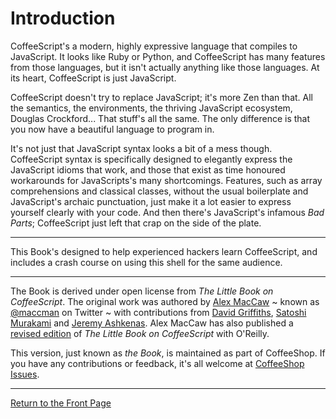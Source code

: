 # Introduction

CoffeeScript's a modern, highly expressive language that compiles to JavaScript. It looks
like Ruby or Python, and CoffeeScript has many features from those languages, but it isn't
actually anything like those languages. At its heart, CoffeeScript is just JavaScript.

CoffeeScript doesn't try to replace JavaScript; it's more Zen than that. All the semantics,
the environments, the thriving JavaScript ecosystem, Douglas Crockford... That stuff's all
the same. The only difference is that you now have a beautiful language to program in.

It's not just that JavaScript syntax looks a bit of a mess though. CoffeeScript syntax is
specifically designed to elegantly express the JavaScript idioms that work, and those that
exist as time honoured workarounds for JavaScripts's many shortcomings. Features, such as
array comprehensions and classical classes, without the usual boilerplate and JavaScript's
archaic punctuation, just make it a lot easier to express yourself clearly with your code.
And then there's JavaScript's infamous *Bad Parts*; CoffeeScript just left that crap on the
side of the plate.

---

This Book's designed to help experienced hackers learn CoffeeScript, and includes a crash
course on using this shell for the same audience.

---

The Book is derived under open license from *The Little Book on CoffeeScript*. The original
work was authored by [Alex MacCaw][1] ~ known as [@maccman][2] on Twitter ~ with
contributions from [David Griffiths][3], [Satoshi Murakami][4] and [Jeremy Ashkenas][5].
Alex MacCaw has also published a [revised edition][6] of *The Little Book on
CoffeeScript* with O'Reilly.

This version, just known as *the Book*, is maintained as part of CoffeeShop. If you have any
contributions or feedback, it's all welcome at [CoffeeShop Issues][7].

---

[Return to the Front Page](/docs/book/front.md)

[1]: http://alexmaccaw.co.uk
[2]: http://twitter.com/maccman
[3]: https://github.com/dxgriffiths
[4]: http://github.com/satyr
[5]: https://github.com/jashkenas
[6]: http://shop.oreilly.com/product/0636920024309.do
[7]: https://github.com/carlsmith/coffeeshop/issues
